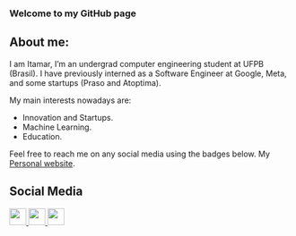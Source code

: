 ### Welcome to my GitHub page

## About me:
I am Itamar, I’m an undergrad computer engineering student at UFPB (Brasil). I have previously interned as a Software Engineer at Google, Meta, and some startups (Praso and Atoptima).

My main interests nowadays are:
- Innovation and Startups.
- Machine Learning.
- Education.

Feel free to reach me on any social media using the badges below. My [Personal website](https://itamarrocha.github.io/).

## Social Media

<a href="https://www.instagram.com/itamarprf/"><img height="30" src="https://github.com/anirudhbelwadi/anirudhbelwadi/blob/master/images/insta.png"> <a href="https://www.linkedin.com/in/itamarrocha/"><img height="30" src="https://github.com/anirudhbelwadi/anirudhbelwadi/blob/master/images/linkedin.png"> 
<a href="https://www.github.com/ItamarRocha"><img height="30" src="https://cdn.jsdelivr.net/gh/devicons/devicon/icons/github/github-original.svg">
